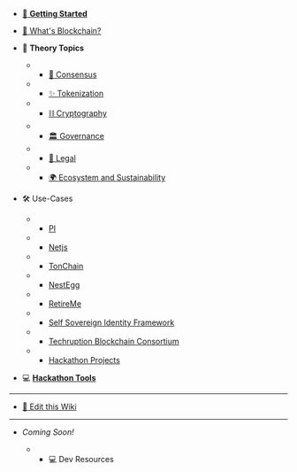 * [👋 **Getting Started**](home.md)
* [🤔 What's Blockchain?](bc_story.md)

* 🧠 **Theory Topics**

	* * [🤝 Consensus](consensus.md)
	* * [✨ Tokenization](tokenization.md)
	* * [⛓ Cryptography](crypto.md)
	* * [🏛 Governance](gov.md)
	<!-- * * 📝 Smart Contracts -->
	<!-- * * 🕵️‍ Privacy -->
	<!-- * * 🛡 Security -->
	<!-- * * 🖥 Technical & Operational -->
	* * [💼 Legal](legal.md)
	* * [🌍 Ecosystem and Sustainability](eco.md)

* 🛠 Use-Cases
	* * [PI](experiment_PI.md)
	* * [Netjs](experiment_Netjs.md)
	* * [TonChain](experiment_TonChain.md)
	* * [NestEgg](experiment_NestEgg.md)
	* * [RetireMe](experiment_RetireMe.md)
	* * [Self Sovereign Identity Framework](experiment_SSIF.md)
	* * [Techruption Blockchain Consortium](experiment_Techruption.md)
	* * [Hackathon Projects](hackathons.md)

* 💻 [**Hackathon Tools**](hack_overview.md)
	<!-- * * [Overview](hack_overview.md)
	* * [FIRE](hack_fire.md)
	* * [Value before Retirement](hack_value.md) -->

---

* [📝 Edit this Wiki](edit.md)

---
* *Coming Soon!*

    <!-- * * 🛠 Use-Cases -->

    * * 💻 Dev Resources

